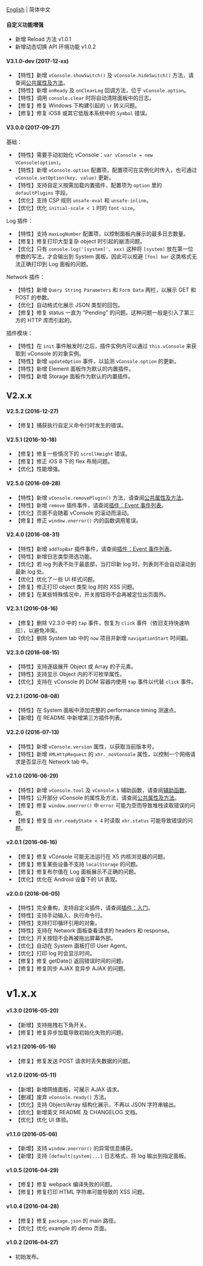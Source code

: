 [English](./CHANGELOG.md) | 简体中文

#### 自定义功能增强

- 新增 Reload 方法 v1.0.1
- 新增动态切换 API 环境功能 v1.0.2

#### V3.1.0-dev (2017-12-xx)

- 【特性】新增 `vConsole.showSwitch()` 及 `vConsole.hideSwitch()` 方法，请查阅[公共属性及方法](./doc/public_properties_methods_CN.md)。
- 【特性】新增 `onReady` 及 `onClearLog` 回调方法，位于 `vConsole.option`。
- 【特性】调用 `console.clear` 时将自动清除面板中的日志。
- 【修复】修复 Windows 下构建引起的 `\r` 转义问题。
- 【修复】修复 iOS8 或其它低版本系统中的 `Symbol` 错误。

#### V3.0.0 (2017-09-27)

基础：

- 【特性】需要手动初始化 vConsole：`var vConsole = new VConsole(option)`。
- 【特性】新增 `vConsole.option` 配置项，配置项可在实例化时传入，也可通过 `vConsole.setOption(key, value)` 更新。
- 【特性】支持自定义按需加载内置插件，配置项为 `option` 里的 `defaultPlugins` 字段。
- 【优化】支持 CSP 规则 `unsafe-eval` 和 `unsafe-inline`。
- 【优化】优化 `initial-scale < 1` 时的 `font-size`。

Log 插件：

- 【特性】支持 `maxLogNumber` 配置项，以控制面板内展示的最多日志数量。
- 【修复】修复打印大型复杂 object 时引起的崩溃问题。
- 【优化】只有 `console.log('[system]', xxx)` 这种将 `[system]` 放在第一位参数的写法，才会输出到 System 面板。因此可以规避 `[foo] bar` 这类格式无法正确打印到 Log 面板的问题。

Network 插件：

- 【特性】新增 `Query String Parameters` 和 `Form Data` 两栏，以展示 GET 和 POST 的参数。
- 【优化】自动格式化展示 JSON 类型的回包。
- 【修复】修复 status 一直为 "Pending" 的问题。这种问题一般是引入了第三方的 HTTP 库而引起的。


插件模块：

- 【特性】在 `init` 事件触发时/之后，插件实例内可以通过 `this.vConsole` 来获取到 vConsole 的对象实例。
- 【特性】新增 `updateOption` 事件，以监测 `vConsole.option` 的更新。
- 【特性】新增 Element 面板作为默认的内置插件。
- 【特性】新增 Storage 面板作为默认的内置插件。



## V2.x.x

#### V2.5.2 (2016-12-27)

- 【修复】捕获执行自定义命令行时发生的错误。


#### V2.5.1 (2016-10-18)

- 【修复】修复一些情况下的 `scrollHeight` 错误。
- 【修复】修正 iOS 8 下的 flex 布局问题。
- 【优化】性能增强。


#### V2.5.0 (2016-09-28)

- 【特性】新增 `vConsole.removePlugin()` 方法，请查阅[公共属性及方法](./doc/public_properties_methods_CN.md)。
- 【特性】新增 `remove` 插件事件，请查阅[插件：Event 事件列表](./doc/plugin_event_list_CN.md)。
- 【优化】页面不会随着 vConsole 的滚动而滚动。
- 【修复】修正 `window.onerror()` 内的函数调用笔误。


#### V2.4.0 (2016-08-31)

- 【特性】新增 `addTopBar` 插件事件，请查阅[插件：Event 事件列表](./doc/plugin_event_list_CN.md)。
- 【特性】新增日志类型筛选功能。
- 【优化】若 log 列表不处于最底部，当打印新 log 时，列表则不会自动滚动到最新 log 处。
- 【优化】优化了一些 UI 样式问题。
- 【修复】修正打印 object 类型 log 时的 XSS 问题。
- 【修复】在某些特殊情况中，开关按钮将不会再被定位出页面外。


#### V2.3.1 (2016-08-16)

- 【修复】删除 V2.3.0 中的 `tap` 事件，恢复为 `click` 事件（依旧支持快速响应），以避免冲突。
- 【优化】删除 System tab 中的 `now` 项目并新增 `navigationStart` 时间戳。


#### V2.3.0 (2016-08-15)

- 【特性】支持逐级展开 Object 或 Array 的子元素。
- 【特性】支持显示 Object 内的不可枚举属性。
- 【优化】支持在 vConsole 的 DOM 容器内使用 `tap` 事件以代替 `click` 事件。


#### V2.2.1 (2016-08-08)

- 【特性】在 System 面板中添加完整的 performance timing 测速点。
- 【新增】在 README 中新增第三方插件列表。


#### V2.2.0 (2016-07-13)

- 【特性】新增 `vConsole.version` 属性，以获取当前版本号。
- 【特性】新增 `XMLHttpRequest` 的 `xhr._noVConsole` 属性，以控制一个网络请求是否显示在 Network tab 中。


#### v2.1.0 (2016-06-29)

- 【特性】新增 `vConsole.tool` 及 `vConsole.$` 辅助函数，请查阅[辅助函数](./doc/helper_functions_CN.md)。
- 【特性】公开部分 vConsole 的属性及方法，请查阅[公共属性及方法](./doc/public_properties_methods_CN.md)。
- 【修复】修复 `window.onerror()` 中 `error` 可能为空而导致堆栈读取错误的问题。
- 【修复】修复当 `xhr.readyState < 4` 时读取 `xhr.status` 可能导致错误的问题。


#### v2.0.1 (2016-06-16)

- 【修复】修复 vConsole 可能无法运行在 X5 内核浏览器的问题。
- 【修复】修复某些设备不支持 `localStorage` 的问题。
- 【修复】修复布尔值在 Log 面板展示不正确的问题。
- 【优化】优化在 Android 设备下的 UI 表现。


#### v2.0.0 (2016-06-05)

- 【特性】完全重构，支持自定义插件，请查阅[插件：入门](./doc/plugin_getting_started_CN.md)。
- 【特性】支持手动输入、执行命令行。
- 【特性】支持打印循环引用的对象。
- 【特性】支持在 Network 面板查看请求的 headers 和 response。
- 【优化】开关按钮不会再被拖出屏幕外部。
- 【优化】自动在 System 面板打印 User Agent。
- 【优化】打印 log 时会显示时间。
- 【修复】修复 getDate() 返回错误时间的问题。
- 【修复】修复同步 AJAX 变异步 AJAX 的问题。



# v1.x.x

#### v1.3.0 (2016-05-20)

- 【新增】支持拖拽右下角开关。
- 【修复】修复异步加载导致初始化失败的问题。

#### v1.2.1 (2016-05-16)

- 【修复】修复发送 POST 请求时丢失数据的问题。


#### v1.2.0 (2016-05-11)

- 【新增】新增网络面板，可展示 AJAX 请求。
- 【删减】废弃 `vConsole.ready()` 方法。
- 【优化】支持 Object/Array 结构化展示，不再以 JSON 字符串输出。
- 【优化】新增英文 README 及 CHANGELOG 文档。
- 【优化】优化 UI 体验。


#### v1.1.0 (2016-05-06)

- 【新增】支持 `window.onerror()` 的异常信息捕获。
- 【新增】支持 `[default|system|...]` 日志格式，将 log 输出到指定面板。


#### v1.0.5 (2016-04-29)

- 【修复】修复 webpack 编译失败的问题。
- 【修复】修复打印 HTML 字符串可能导致的 XSS 问题。


#### v1.0.4 (2016-04-28)

- 【修复】修复 `package.json` 的 main 路径。
- 【优化】优化 example 的 demo 页面。


#### v1.0.2 (2016-04-27)

- 初始发布。
